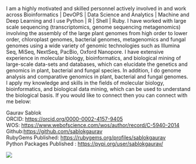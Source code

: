 I am a highly motivated and skilled personnel actively involved in and work across Bioinformatics | DevOPS | Data Science and Analytics | Machine and Deep Learning and I use Python | R | Shell | Ruby. I have worked with large scale sequencing (transcriptomics, genome sequencing metagenomics) involving the assembly of the large plant genomes from high order to lower order, chloroplast genomes, bacterial genomes, metagenomics and fungal genomes using a wide variety of genomic technologies such as Illumina Seq, MiSeq, NextSeq, PacBio, Oxford Nanopore. I have extensive experience in molecular biology, bioinformatics, and biological mining of large-scale data-sets and databases, which can elucidate the genetics and genomics in plant, bacterial and fungal species. In addition, I do genome analysis and comparative genomics in plant, bacterial and fungal genomes. I apply my knowledge and skills in the fields of molecular biology, bioinformatics, and biological data mining, which can be used to understand the biological basis.  If you would like to connect then you can connect with me below: 


Gaurav Sablok \
ORCID: https://orcid.org/0000-0002-4157-9405 \
WOS: https://www.webofscience.com/wos/author/record/C-5940-2014 \
Github:https://github.com/sablokgaurav \
RubyGems Published: https://rubygems.org/profiles/sablokgaurav \
Python Packages Published : https://pypi.org/user/sablokgaurav/

![](https://raw.githubusercontent.com/sablokgaurav/githubreadstats/master/generated/overview.svg#gh-light-mode-only)
